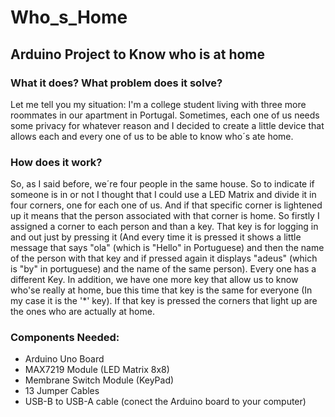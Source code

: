 # Who_s_Home
## Arduino Project to Know who is at home

### What it does? What problem does it solve?
Let me tell you my situation: I'm a college student living with three more roommates in our apartment in Portugal. Sometimes, each one of us needs some privacy for whatever reason and I decided to create a little device that allows each and every one of us to be able to know who´s ate home.

### How does it work?
So, as I said before, we´re four people in the same house. So to indicate if someone is in or not I thought that I could use a LED Matrix and divide it in four corners, one for each one of us. And if that specific corner is lightened up it means that the person associated with that corner is home. So firstly I assigned a corner to each person and than a key. That key is for logging in and out just by pressing it (And every time it is pressed it shows a little message that says "ola" (which is "Hello" in Portuguese) and then the name of the person with that key and if pressed again it displays "adeus" (which is "by" in portuguese) and the name of the same person). Every one has a different Key. In addition, we have one more key that allow us to know who'se really at home, bue this time that key is the same for everyone (In my case it is the '\*' key). If that key is pressed the corners that light up are the ones who are actually at home.  

### Components Needed:
- Arduino Uno Board
- MAX7219 Module (LED Matrix 8x8)
- Membrane Switch Module (KeyPad)
- 13 Jumper Cables
- USB-B to USB-A cable (conect the Arduino board to your computer)
